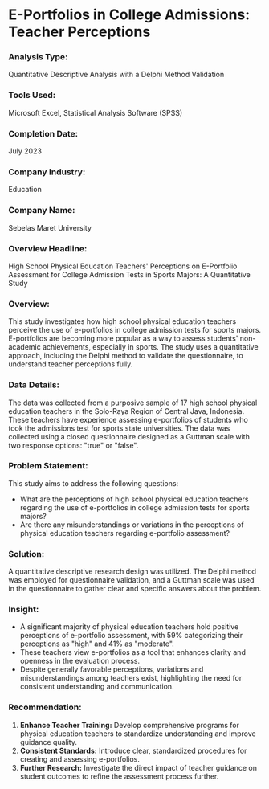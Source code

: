 # **E-Portfolios in College Admissions: Teacher Perceptions**

### **Analysis Type:**  
Quantitative Descriptive Analysis with a Delphi Method Validation

### **Tools Used:**  
Microsoft Excel, Statistical Analysis Software (SPSS)

### **Completion Date:**  
July 2023

### **Company Industry:**  
Education

### **Company Name:**  
Sebelas Maret University

### **Overview Headline:**  
High School Physical Education Teachers' Perceptions on E-Portfolio Assessment for College Admission Tests in Sports Majors: A Quantitative Study 

### **Overview:**  
This study investigates how high school physical education teachers perceive the use of e-portfolios in college admission tests for sports majors. E-portfolios are becoming more popular as a way to assess students' non-academic achievements, especially in sports. The study uses a quantitative approach, including the Delphi method to validate the questionnaire, to understand teacher perceptions fully.

### **Data Details:**  
The data was collected from a purposive sample of 17 high school physical education teachers in the Solo-Raya Region of Central Java, Indonesia. These teachers have experience assessing e-portfolios of students who took the admissions test for sports state universities. The data was collected using a closed questionnaire designed as a Guttman scale with two response options: "true" or "false".

### **Problem Statement:**  
This study aims to address the following questions:
- What are the perceptions of high school physical education teachers regarding the use of e-portfolios in college admission tests for sports majors?
- Are there any misunderstandings or variations in the perceptions of physical education teachers regarding e-portfolio assessment?

### **Solution:**  
A quantitative descriptive research design was utilized. The Delphi method was employed for questionnaire validation, and a Guttman scale was used in the questionnaire to gather clear and specific answers about the problem.

### **Insight:**  
- A significant majority of physical education teachers hold positive perceptions of e-portfolio assessment, with 59% categorizing their perceptions as "high" and 41% as "moderate".    
- These teachers view e-portfolios as a tool that enhances clarity and openness in the evaluation process.    
- Despite generally favorable perceptions, variations and misunderstandings among teachers exist, highlighting the need for consistent understanding and communication.  

### **Recommendation:**  
1. **Enhance Teacher Training:** Develop comprehensive programs for physical education teachers to standardize understanding and improve guidance quality.  
2. **Consistent Standards:** Introduce clear, standardized procedures for creating and assessing e-portfolios.  
3. **Further Research:** Investigate the direct impact of teacher guidance on student outcomes to refine the assessment process further.
